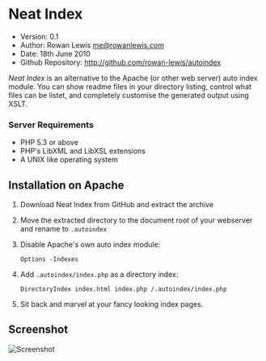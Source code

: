 # Neat Index

- Version: 0.1
- Author: Rowan Lewis <me@rowanlewis.com>
- Date: 18th June 2010
- Github Repository: <http://github.com/rowan-lewis/autoindex>

*Neat Index* is an alternative to the Apache (or other web server) auto index module.
You can show readme files in your directory listing, control what files can be
listet, and completely customise the generated output using XSLT.

### Server Requirements

- PHP 5.3 or above
- PHP's LibXML and LibXSL extensions
- A UNIX like operating system

## Installation on Apache

1.	Download Neat Index from GitHub and extract the archive
2.	Move the extracted directory to the document root of your webserver and rename to `.autoindex`
3.	Disable Apache's own auto index module:
	
		Options -Indexes
	
4.	Add `.autoindex/index.php` as a directory index:

		DirectoryIndex index.html index.php /.autoindex/index.php

5.	Sit back and marvel at your fancy looking index pages.

## Screenshot

![Screenshot](http://github.com/rowan-lewis/autoindex/raw/master/screenshot.png)